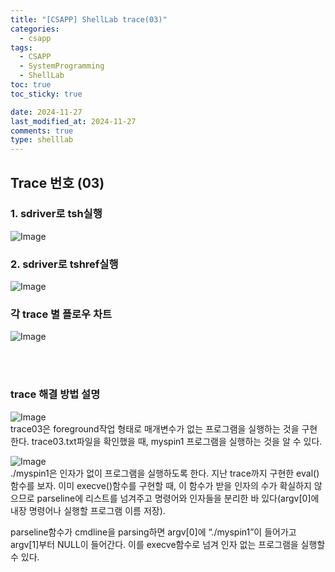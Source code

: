 ```yaml
---
title: "[CSAPP] ShellLab trace(03)"
categories:
  - csapp
tags:
  - CSAPP
  - SystemProgramming
  - ShellLab
toc: true
toc_sticky: true

date: 2024-11-27
last_modified_at: 2024-11-27
comments: true
type: shelllab
---
```






## Trace 번호 (03)

### 1. sdriver로 tsh실행
![Image](https://github.com/user-attachments/assets/6d871a25-939a-4f4e-be07-3f66f46d0681)

### 2. sdriver로 tshref실행
![Image](https://github.com/user-attachments/assets/66cc95b6-6769-4af9-8d0c-e529d1b757ad)


### 각 trace 별 플로우 차트
![Image](https://github.com/user-attachments/assets/3461f75a-8b5c-4b5c-846b-ae92c8255dfc)


<br><br>

### trace 해결 방법 설명
![Image](https://github.com/user-attachments/assets/d14c2a52-a305-40d9-91b0-287826b83b61)
<br>trace03은 foreground작업 형태로 매개변수가 없는 프로그램을 실행하는 것을 구현한다.
trace03.txt파일을 확인했을 때, myspin1 프로그램을 실행하는 것을 알 수 있다.


![Image](https://github.com/user-attachments/assets/f92741bd-06b7-484e-bc68-c0b69428236d)
<br>./myspin1은 인자가 없이 프로그램을 실행하도록 한다. 지난 trace까지 구현한 eval()함수를 보자.
이미 execve()함수를 구현할 때, 이 함수가 받을 인자의 수가 확실하지 않으므로 parseline에 리스트를 넘겨주고 명령어와 인자들을 분리한 바 있다(argv[0]에 내장 명령어나 실행할 프로그램 이름 저장).

parseline함수가 cmdline을 parsing하면 argv[0]에 “./myspin1”이 들어가고 argv[1]부터 NULL이 들어간다. 이를 execve함수로 넘겨 인자 없는 프로그램을 실행할 수 있다.
